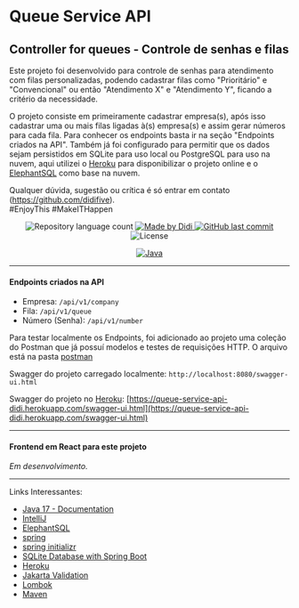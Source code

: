 # Queue Service API

## Controller for queues - Controle de senhas e filas

Este projeto foi desenvolvido para controle de senhas para atendimento com filas personalizadas, podendo cadastrar filas como "Prioritário" e "Convencional" ou então "Atendimento X" e "Atendimento Y", ficando a critério da necessidade.

O projeto consiste em primeiramente cadastrar empresa(s), após isso cadastrar uma ou mais filas ligadas à(s) empresa(s) e assim gerar números para cada fila. Para conhecer os endpoints basta ir na seção "Endpoints criados na API".
Também já foi configurado para permitir que os dados sejam persistidos em SQLite para uso local ou PostgreSQL para uso na nuvem, aqui utilizei o [Heroku] para disponibilizar o projeto online e o [ElephantSQL] como base na nuvem.

Qualquer dúvida, sugestão ou crítica é só entrar em contato (https://github.com/didifive).  
#EnjoyThis #MakeITHappen

<p align="center">
 <img alt="Repository language count" src="https://img.shields.io/github/languages/count/didifive/queue-service-api">
    <a href="https://www.linkedin.com/in/luis-carlos-zancanela/">
        <img alt="Made by Didi" src="https://img.shields.io/badge/made%20by-Didi-green">
    </a> 
    <a href="https://github.com/didifive/queue-service-api/commits/master">
        <img alt="GitHub last commit" src="https://img.shields.io/github/last-commit/didifive/queue-service-api?color=blue">
    </a>
    <img alt="License" src="https://img.shields.io/badge/license-MIT-brightgreen?color=blue">
</p>

<p align="center">
 <a href="https://dev.java/">
   <img alt="Java" src="https://img.shields.io/static/v1?color=red&label=Dev&message=Java&style=for-the-badge&logo=Java">
 </a>
</p>


---

#### Endpoints criados na API

* Empresa: `/api/v1/company`
* Fila: `/api/v1/queue`
* Número (Senha): `/api/v1/number`

Para testar localmente os Endpoints, foi adicionado ao projeto uma coleção do Postman que já possuí modelos e testes de requisições HTTP. O arquivo está na pasta [postman](https://github.com/didifive/queue-service-api/tree/master/postman)

Swagger do projeto carregado localmente: `http://localhost:8080/swagger-ui.html`

Swagger do projeto no [Heroku]: [https://queue-service-api-didi.herokuapp.com/swagger-ui.html](https://queue-service-api-didi.herokuapp.com/swagger-ui.html)

---

#### Frontend em React para este projeto

*Em desenvolvimento.*

---

Links Interessantes:

* [Java 17 - Documentation]
* [IntelliJ]
* [ElephantSQL]
* [spring]
* [spring initializr]
* [SQLite Database with Spring Boot]
* [Heroku]
* [Jakarta Validation]
* [Lombok]
* [Maven]

[Heroku]: https://www.heroku.com/
[Jakarta Validation]: https://beanvalidation.org/
[Lombok]: https://projectlombok.org/
[Java 17 - Documentation]: https://docs.oracle.com/en/java/javase/17/
[IntelliJ]: https://www.jetbrains.com/pt-br/idea/
[Maven]: https://maven.apache.org/
[H2 Database]: https://h2database.com/
[spring initializr]: https://start.spring.io/
[spring]: https://spring.io/
[ElephantSQL]: https://www.elephantsql.com/
[didifive/queue-service-api]: https://github.com/didifive/queue-service-api
[SQLite Database with Spring Boot]: https://fullstackdeveloper.guru/2020/05/01/how-to-integrate-sqlite-database-with-spring-boot/#:~:text=SQLite%20is%20the%20most%20used%20database%20engine%20in,you%20don%E2%80%99t%20have%20to%20do%20for%20other%20databases.
